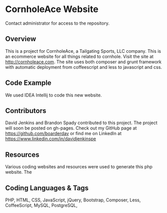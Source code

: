 # CornholeAce Website

Contact administrator for access to the repository.

## Overview

This is a project for CornholeAce, a Tailgating Sports, LLC company.  This is an ecommerce website for all things related to cornhole.  Visit the site at http://cornholeace.com.  The site uses both composer and grunt framework with automatic deployment from coffeescript and less to javascript and css.  

## Code Example

We used IDEA Intellij to code this new website.

## Contributors

David Jenkins and Brandon Spady contributed to this project.  The project will soon be posted on gh-pages.  Check out my GitHub page at https://github.com/boarderdav or find me on LinkedIn at https://www.linkedin.com/in/davidjenkinspe  

## Resources

Various coding websites and resources were used to generate this php website.  The 

## Coding Languages & Tags

PHP, HTML, CSS, JavaScript, jQuery, Bootstrap, Composer, Less, CoffeeScript, MySQL, PostgreSQL,

